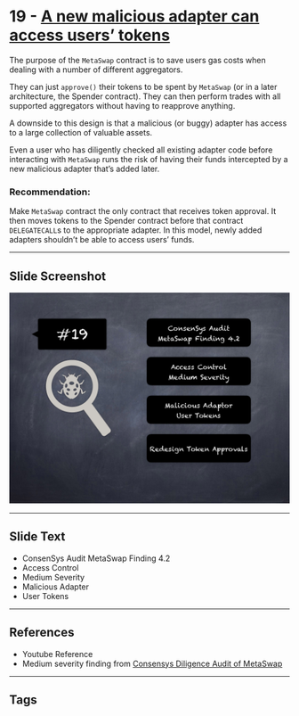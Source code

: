 
# 19 - [A new malicious adapter can access users’ tokens](./A%20new%20malicious%20adapter%20can%20access%20users’%20tokens.md)

The purpose of the `MetaSwap` contract is to save users gas costs when dealing with a number of different aggregators.

They can just `approve()` their tokens to be spent by `MetaSwap` (or in a later architecture, the Spender contract). They can then perform trades with all supported aggregators without having to reapprove anything. 

A downside to this design is that a malicious (or buggy) adapter has access to a large collection of valuable assets. 

Even a user who has diligently checked all existing adapter code before interacting with `MetaSwap` runs the risk of having their funds intercepted by a new malicious adapter that’s added later.

### Recommendation:
Make `MetaSwap` contract the only contract that receives token approval. It then moves tokens to the Spender contract before that contract `DELEGATECALL`s to the appropriate adapter. In this model, newly added adapters shouldn’t be able to access users’ funds.
___
## Slide Screenshot
![019.png](../../images/7.%20Audit%20Findings%20101/019.png)
___
## Slide Text
- ConsenSys Audit MetaSwap Finding 4.2
- Access Control
- Medium Severity
- Malicious Adapter
- User Tokens
___
## References
- Youtube Reference
- Medium severity finding from [Consensys Diligence Audit of MetaSwap](https://consensys.net/diligence/audits/2020/08/metaswap/#a-new-malicious-adapter-can-access-users-tokens)
___
## Tags

